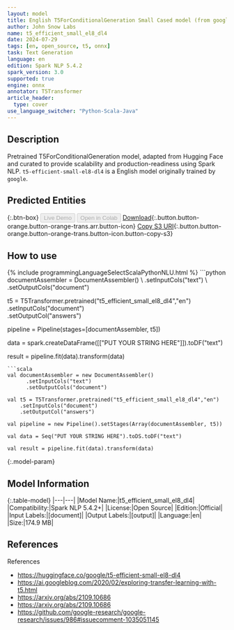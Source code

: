 ```yaml
---
layout: model
title: English T5ForConditionalGeneration Small Cased model (from google)
author: John Snow Labs
name: t5_efficient_small_el8_dl4
date: 2024-07-29
tags: [en, open_source, t5, onnx]
task: Text Generation
language: en
edition: Spark NLP 5.4.2
spark_version: 3.0
supported: true
engine: onnx
annotator: T5Transformer
article_header:
  type: cover
use_language_switcher: "Python-Scala-Java"
---
```


## Description

Pretrained T5ForConditionalGeneration model, adapted from Hugging Face and curated to provide scalability and production-readiness using Spark NLP. `t5-efficient-small-el8-dl4` is a English model originally trained by `google`.

## Predicted Entities



{:.btn-box}
<button class="button button-orange" disabled>Live Demo</button>
<button class="button button-orange" disabled>Open in Colab</button>
[Download](https://s3.amazonaws.com/auxdata.johnsnowlabs.com/public/models/t5_efficient_small_el8_dl4_en_5.4.2_3.0_1722251994818.zip){:.button.button-orange.button-orange-trans.arr.button-icon}
[Copy S3 URI](s3://auxdata.johnsnowlabs.com/public/models/t5_efficient_small_el8_dl4_en_5.4.2_3.0_1722251994818.zip){:.button.button-orange.button-orange-trans.button-icon.button-copy-s3}

## How to use



<div class="tabs-box" markdown="1">
{% include programmingLanguageSelectScalaPythonNLU.html %}
```python
documentAssembler = DocumentAssembler() \
    .setInputCols("text") \
    .setOutputCols("document")

t5 = T5Transformer.pretrained("t5_efficient_small_el8_dl4","en") \
    .setInputCols("document") \
    .setOutputCol("answers")
    
pipeline = Pipeline(stages=[documentAssembler, t5])

data = spark.createDataFrame([["PUT YOUR STRING HERE"]]).toDF("text")

result = pipeline.fit(data).transform(data)
```
```scala
val documentAssembler = new DocumentAssembler() 
      .setInputCols("text")
      .setOutputCols("document")
       
val t5 = T5Transformer.pretrained("t5_efficient_small_el8_dl4","en") 
    .setInputCols("document")
    .setOutputCol("answers")
   
val pipeline = new Pipeline().setStages(Array(documentAssembler, t5))

val data = Seq("PUT YOUR STRING HERE").toDS.toDF("text")

val result = pipeline.fit(data).transform(data)
```
</div>

{:.model-param}
## Model Information

{:.table-model}
|---|---|
|Model Name:|t5_efficient_small_el8_dl4|
|Compatibility:|Spark NLP 5.4.2+|
|License:|Open Source|
|Edition:|Official|
|Input Labels:|[document]|
|Output Labels:|[output]|
|Language:|en|
|Size:|174.9 MB|

## References

References

- https://huggingface.co/google/t5-efficient-small-el8-dl4
- https://ai.googleblog.com/2020/02/exploring-transfer-learning-with-t5.html
- https://arxiv.org/abs/2109.10686
- https://arxiv.org/abs/2109.10686
- https://github.com/google-research/google-research/issues/986#issuecomment-1035051145